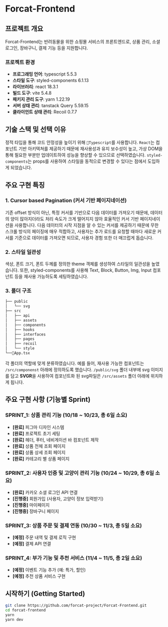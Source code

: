 # Forcat-Frontend

## 프로젝트 개요
Forcat-Frontend는 반려동물을 위한 쇼핑몰 서비스의 프론트엔드로, 상품 관리, 소셜 로그인, 장바구니, 결제 기능 등을 지원합니다. 

### 프로젝트 환경
- **프로그래밍 언어**: typescript 5.5.3
- **스타일 도구**: styled-components 6.1.13
- **라이브러리**: react 18.3.1
- **빌드 도구**: vite 5.4.8
- **패키지 관리 도구**: yarn 1.22.19
- **서버 상태 관리**: tanstack Query 5.59.15
- **클라이언트 상태 관리**: Recoil 0.7.7

## 기술 스택 및 선택 이유
정적 타입을 통해 코드 안정성을 높이기 위해 `Typescript`를 사용합니다. `React`는 컴포넌트 기반 아키텍쳐를 제공하기 때문에 재사용성과 유지 보수성이 높고, 가상 DOM을 통해 필요한 부분만 업데이트하여 성능을 향상할 수 있으므로 선택하였습니다. `styled-components`는 props를 사용하여 스타일을 동적으로 변경할 수 있다는 점에서 도입하게 되었습니다. 

## 주요 구현 특징
### 1. Cursor based Pagination (커서 기반 페이지네이션)
기존 offset 방식이 아닌, 특정 커서를 기반으로 다음 데이터를 가져오기 때문에, 데이터의 양이 많아지더라도 처리 속도가 크게 떨어지지 않아 효율적인 커서 기반 페이지네이션을 사용합니다. 다음 데이터의 시작 지점을 알 수 있는 커서를 제공하기 때문에 무한 스크롤 방식의 페이징에 매우 적합하고, 사용자는 추가 로드를 요청할 때마다 새로운 커서를 기준으로 데이터를 가져오면 되므로, 사용자 경험 또한 더 매끄럽게 돕습니다.

### 2. 스타일 일관성
색상, 폰트 크기, 폰트 두께를 정의한 theme 객체를 생성하여 스타일의 일관성을 높였습니다. 또한, styled-components를 사용해 Text, Block, Button, Img, Input 컴포넌트 등을 재사용 가능하도록 세팅하였습니다.

### 3. 폴더 구조
```bash
├── public
│   └── svg
├── src
│   ├── api
│   ├── assets
│   ├── components
│   ├── hooks
│   ├── interfaces
│   ├── pages
│   ├── recoil
│   └── style
└──App.tsx
```

각 폴더의 역할에 맞게 분류하였습니다. 
예를 들어, 재사용 가능한 컴포넌트는 `/src/componenst` 아래에 정의하도록 했습니다.
`/public/svg` 폴더 내부에 svg 이미지를 담고 **SVGR**을 사용하여 컴포넌트화 된 svg파일은 `/src/assets` 폴더 아래에 위치하게 됩니다.

## 주요 구현 사항 (기능별 Sprint)
### SPRINT_1: 상품 관리 기능 (10/18 ~ 10/23, 총 6일 소요)
- **[완료]** 피그마 디자인 시스템
- **[완료]** 프로젝트 초기 세팅
- **[완료]** 헤더, 푸터, 네비게이션 바 컴포넌트 제작
- **[완료]** 상품 전체 조회 페이지
- **[완료]** 상품 상세 조회 페이지
- **[완료]** 카테고리 별 상품 페이지

### SPRINT_2: 사용자 인증 및 고양이 관리 기능 (10/24 ~ 10/29, 총 6일 소요)
- **[완료]** 카카오 소셜 로그인 API 연결
- **[진행중]** 회원가입 (사용자, 고양이 정보 입력받기)
- **[진행중]** 마이페이지
- **[진행중]** 장바구니 페이지

### SPRINT_3: 상품 주문 및 결제 연동 (10/30 ~ 11/3, 총 5일 소요)
- **[예정]** 주문 내역 및 결제 로직 구현
- **[예정]** 결제 API 연결

### SPRINT_4: 부가 기능 및 추천 서비스 (11/4 ~ 11/5, 총 2일 소요)
- **[예정]** 이벤트 기능 추가 (예: 특가, 할인)
- **[예정]** 추천 상품 서비스 구현

## 시작하기 (Getting Started)
   ```bash
   git clone https://github.com/forcat-project/Forcat-Frontend.git
   cd forcat-frontend
   yarn
   yarn dev
   ```
